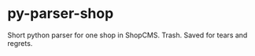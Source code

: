 py-parser-shop
==============

Short python parser for one shop in ShopCMS. Trash. Saved for tears and regrets.